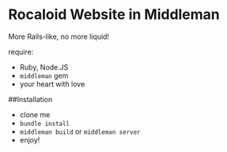 Rocaloid Website in Middleman
=====

More Rails-like, no more liquid!

require:
 * Ruby, Node.JS
 * `middleman` gem
 * your heart with love

##Installation
 * clone me
 * `bundle install`
 * `middleman build` or `middleman server`
 * enjoy!

